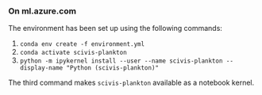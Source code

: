 ### On ml.azure.com

The environment has been set up using the following commands:

1. `conda env create -f environment.yml`
2. `conda activate scivis-plankton`
3. `python -m ipykernel install --user --name scivis-plankton --display-name "Python (scivis-plankton)"`

The third command makes `scivis-plankton` available as a notebook kernel.
